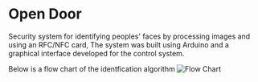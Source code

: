 # Open Door

Security system for identifying peoples' faces by processing images and using an RFC/NFC card, The system was built using Arduino and a graphical interface developed for the control system.


Below is a flow chart of the identfication algorithm 
![Flow Chart](../master/flow_chart.png)

